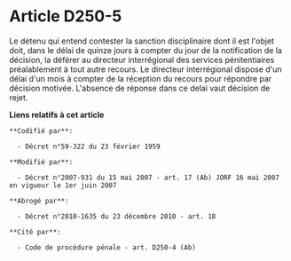 # Article D250-5

Le détenu qui entend contester la sanction disciplinaire dont il est l'objet doit, dans le délai de quinze jours à compter du
jour de la notification de la décision, la déférer au directeur interrégional des services pénitentiaires préalablement à
tout autre recours. Le directeur interrégional dispose d'un délai d'un mois à compter de la réception du recours pour
répondre par décision motivée. L'absence de réponse dans ce delai vaut décision de rejet.

**Liens relatifs à cet article**

	**Codifié par**:

	  - Décret n°59-322 du 23 février 1959

	**Modifié par**:

	  - Décret n°2007-931 du 15 mai 2007 - art. 17 (Ab) JORF 16 mai 2007 en vigueur le 1er juin 2007

	**Abrogé par**:

	  - Décret n°2010-1635 du 23 décembre 2010 - art. 18

	**Cité par**:

	  - Code de procédure pénale - art. D250-4 (Ab)
